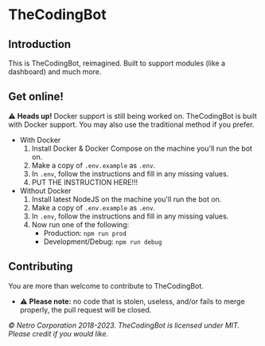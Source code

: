 # TheCodingBot

## Introduction
This is TheCodingBot, reimagined. Built to support modules (like a dashboard) and much more.

## Get online!
:warning: **Heads up!** Docker support is still being worked on.
TheCodingBot is built with Docker support. You may also use the traditional method if you prefer.

 - With Docker
	1. Install Docker & Docker Compose on the machine you'll run the bot on.
	2. Make a copy of `.env.example` as `.env`.
	3. In `.env`, follow the instructions and fill in any missing values.
	4. PUT THE INSTRUCTION HERE!!!
 - Without Docker
	1. Install latest NodeJS on the machine you'll run the bot on.
	2. Make a copy of `.env.example` as `.env`.
	3. In `.env`, follow the instructions and fill in any missing values.
	4. Now run one of the following:
		- Production: `npm run prod`
		- Development/Debug: `npm run debug`


## Contributing
You are more than welcome to contribute to TheCodingBot.
 - :warning: **Please note:** no code that is stolen, useless, and/or fails to merge properly, the pull request will be closed.




_&copy; Netro Corporation 2018-2023. TheCodingBot is licensed under MIT. Please credit if you would like._